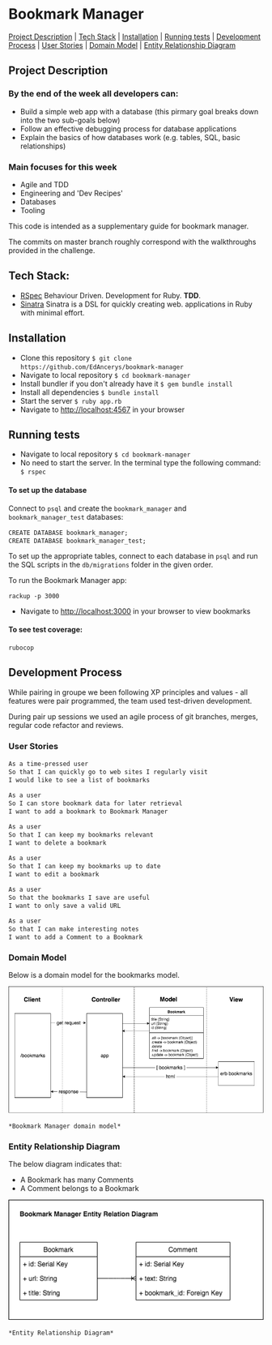 # Bookmark Manager

[Project Description](#project-description) | [Tech Stack](#tech-stack) | [Installation](#installation) | [Running tests](#running-tests) | [Development Process](#development-process) | [User Stories](#user-stories) | [Domain Model](#domain-model) | [Entity Relationship Diagram](#entity-relationship-diagram)

## Project Description

### By the end of the week all developers can:

- Build a simple web app with a database (this pirmary goal breaks down into the two sub-goals below)
- Follow an effective debugging process for database applications
- Explain the basics of how databases work (e.g. tables, SQL, basic relationships)

### Main focuses for this week

- Agile and TDD
- Engineering and 'Dev Recipes'
- Databases
- Tooling

This code is intended as a supplementary guide for bookmark manager.

The commits on master branch roughly correspond with the walkthroughs provided in the challenge.

## Tech Stack:

- [RSpec](https://rspec.info/) Behaviour Driven.
  Development for Ruby. **TDD**.
- [Sinatra](http://sinatrarb.com/) Sinatra is a DSL for quickly creating web. applications in Ruby with minimal effort.

## Installation

- Clone this repository
  `$ git clone https://github.com/EdAncerys/bookmark-manager`
- Navigate to local repository
  `$ cd bookmark-manager`
- Install bundler if you don't already have it
  `$ gem bundle install`
- Install all dependencies
  `$ bundle install`
- Start the server
  `$ ruby app.rb`
- Navigate to [http://localhost:4567](http://localhost:4567) in your browser

## Running tests

- Navigate to local repository
  `$ cd bookmark-manager`
- No need to start the server. In the terminal type the following command:
  `$ rspec`

#### To set up the database

Connect to `psql` and create the `bookmark_manager` and `bookmark_manager_test` databases:

```
CREATE DATABASE bookmark_manager;
CREATE DATABASE bookmark_manager_test;
```

To set up the appropriate tables, connect to each database in `psql` and run the SQL scripts in the `db/migrations` folder in the given order.

To run the Bookmark Manager app:

```
rackup -p 3000
```

- Navigate to [http://localhost:3000](http://localhost:3000) in your browser to view bookmarks

#### To see test coverage:

```
rubocop
```

## Development Process

While pairing in groupe we been following XP principles and values - all features were pair programmed, the team used test-driven development.

During pair up sessions we used an agile process of git branches, merges, regular code refactor and reviews.

### User Stories

```
As a time-pressed user
So that I can quickly go to web sites I regularly visit
I would like to see a list of bookmarks
```

```
As a user
So I can store bookmark data for later retrieval
I want to add a bookmark to Bookmark Manager
```

```
As a user
So that I can keep my bookmarks relevant
I want to delete a bookmark
```

```
As a user
So that I can keep my bookmarks up to date
I want to edit a bookmark
```

```
As a user
So that the bookmarks I save are useful
I want to only save a valid URL
```

```
As a user
So that I can make interesting notes
I want to add a Comment to a Bookmark
```

### Domain Model

Below is a domain model for the bookmarks model.

<p align="center">
    <img width="600" src="images/bookmark_manager_domain_model.png">

    *Bookmark Manager domain model*

</p>

### Entity Relationship Diagram

The below diagram indicates that:

- A Bookmark has many Comments
- A Comment belongs to a Bookmark

<p align="center">
    <img width="600" src="images/Entity_Relationship_Diagram.png">  
    
    *Entity Relationship Diagram* 
</p>
